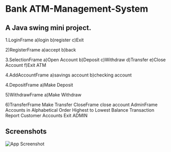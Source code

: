 # Bank ATM-Management-System
## A Java swing mini project.

1.LoginFrame 
a)login
b)register
c)Exit

2)RegisterFrame
a)accept
b)back

3.SelectionFrame
a)Open Account
b)Deposit
c)Withdraw
d)Transfer
e)Close Account
f)Exit ATM



4.AddAccountFrame
a)savings account
b)checking account

4.DepositFrame
a)Make Deposit

5)WithdrawFrame
a)Make Withdraw

6)TransferFrame
Make Transfer
CloseFrame
close account
AdminFrame
Accounts in Alphabetical Order
Highest to Lowest Balance
Transaction Report
Customer Accounts
Exit ADMIN


## Screenshots

![App Screenshot](https://via.placeholder.com/468x300?text=App+Screenshot+Here)

